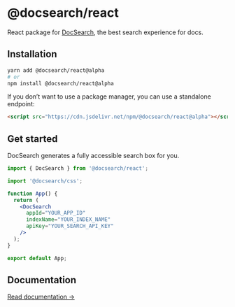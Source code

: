 # @docsearch/react

React package for [DocSearch](https://docsearch.algolia.com/), the best search experience for docs.

## Installation

```bash
yarn add @docsearch/react@alpha
# or
npm install @docsearch/react@alpha
```

If you don’t want to use a package manager, you can use a standalone endpoint:

```html
<script src="https://cdn.jsdelivr.net/npm/@docsearch/react@alpha"></script>
```

## Get started

DocSearch generates a fully accessible search box for you.

```jsx App.js
import { DocSearch } from '@docsearch/react';

import '@docsearch/css';

function App() {
  return (
    <DocSearch
      appId="YOUR_APP_ID"
      indexName="YOUR_INDEX_NAME"
      apiKey="YOUR_SEARCH_API_KEY"
    />
  );
}

export default App;
```

## Documentation

[Read documentation →](https://docsearch.algolia.com/docs/DocSearch-v3)
